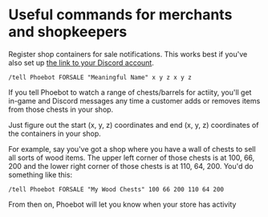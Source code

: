 # Useful commands for merchants and shopkeepers

Register shop containers for sale notifications.  This works best if you've
also set up [the link to your Discord account].

```
/tell Phoebot FORSALE "Meaningful Name" x y z x y z
```

If you tell Phoebot to watch a range of chests/barrels for actiity, you'll get
in-game and Discord messages any time a customer adds or removes items from 
those chests in your shop.

Just figure out the start (x, y, z) coordinates and end (x, y, z) coordinates 
of the containers in your shop.

For example, say you've got a shop where you have a wall of chests to sell all
sorts of wood items.  The upper left corner of those chests is at 100, 66, 200
and the lower right corner of those chests is at 110, 64, 200.  You'd do
something like this:

```
/tell Phoebot FORSALE "My Wood Chests" 100 66 200 110 64 200
```

From then on, Phoebot will let you know when your store has activity


[The link to your Discord account]: discord.md
